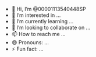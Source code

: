 - 👋 Hi, I’m @00001113540448SP
- 👀 I’m interested in ...
- 🌱 I’m currently learning ...
- 💞️ I’m looking to collaborate on ...
- 📫 How to reach me ...
- 😄 Pronouns: ...
- ⚡ Fun fact: ...

<!---
00001113540448SP/00001113540448SP is a ✨ special ✨ repository because its `README.md` (this file) appears on your GitHub profile.
You can click the Preview link to take a look at your changes.
--->
